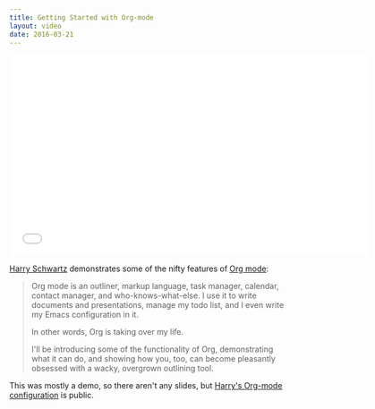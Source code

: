 ```yaml
---
title: Getting Started with Org-mode
layout: video
date: 2016-03-21
---
```


<iframe width="640" height="360" src="//www.youtube.com/embed/SzA2YODtgK4"
frameborder="0" allowfullscreen></iframe>

[Harry Schwartz] demonstrates some of the nifty features of [Org mode]:

> Org mode is an outliner, markup language, task manager, calendar, contact
> manager, and who-knows-what-else. I use it to write documents and
> presentations, manage my todo list, and I even write my Emacs configuration in
> it.
>
> In other words, Org is taking over my life.
>
> I'll be introducing some of the functionality of Org, demonstrating what it
> can do, and showing how you, too, can become pleasantly obsessed with a wacky,
> overgrown outlining tool.

This was mostly a demo, so there aren't any slides, but [Harry's Org-mode configuration]
is public.

[Harry Schwartz]: http://harryrschwartz.com/
[Org mode]: http://orgmode.org/
[Harry's Org-mode configuration]: https://github.com/hrs/dotfiles/blob/master/emacs.d/configuration.org#publishing-and-task-management-with-org-mode
